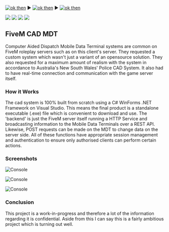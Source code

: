

[![ok then](https://img.shields.io/badge/-Home-blue?style=for-the-badge)](https://astonbolwell.com.au) ▶ [![ok then](https://img.shields.io/badge/-Projects-blue?style=for-the-badge)](https://astonbolwell.github.io/projects) ▶ [![ok then](https://img.shields.io/badge/-FiveM%20CAD%20MDT-purple?style=for-the-badge)](https://astonbolwell.github.io/projects/fivemcadmdt)

![](https://img.shields.io/badge/-Lua-9cf?logo=lua) ![](https://img.shields.io/badge/-C%20Sharp-ff69b4?logo=c%20sharp) ![](https://img.shields.io/badge/-JSON-red?logo=json) ![](https://img.shields.io/badge/-PHP-lightgrey?logo=php)

## FiveM CAD MDT
Computer Aided Dispatch Mobile Data Terminal systems are common on FiveM roleplay servers such as on this client's server. They requested a custom system which wasn't just a variant of an opensource solution. They also requested for a maximum amount of realism with the system in accordance to Australia's New South Wales' Police CAD System. It also had to have real-time connection and communication with the game server itself. 

### How it Works
The cad system is 100% built from scratch using a C# WinForms .NET Framework on Visual Studio. This means the final product is a standalone executable (.exe) file which is convenient to download and use. The 'backend' is just the FiveM server itself running a HTTP Service and broadcasting information to the Mobile Data Terminals over a REST API. Likewise, POST requests can be made on the MDT to change data on the server side. All of these functions have appropriate session management and authentication to ensure only authorised clients can perform certain actions.

### Screenshots
![Console](https://github.com/astonbolwell/astonbolwell.github.io/blob/main/resources/img7.PNG?raw=true)

![Console](https://github.com/astonbolwell/astonbolwell.github.io/blob/main/resources/img8.PNG?raw=true)

![Console](https://github.com/astonbolwell/astonbolwell.github.io/blob/main/resources/img9.PNG?raw=true)


### Conclusion
This project is a work-in-progress and therefore a lot of the information regarding it is confidential. Aside from this I can say this is a fairly ambitious project which is turning out well.
